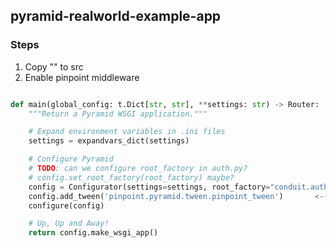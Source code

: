 ## pyramid-realworld-example-app


### Steps
1. Copy "" to src
2. Enable  pinpoint middleware 

``` python 

def main(global_config: t.Dict[str, str], **settings: str) -> Router:
    """Return a Pyramid WSGI application."""

    # Expand environment variables in .ini files
    settings = expandvars_dict(settings)

    # Configure Pyramid
    # TODO: can we configure root_factory in auth.py?
    # config.set_root_factory(root_factory) maybe?
    config = Configurator(settings=settings, root_factory="conduit.auth.RootFactory")
    config.add_tween('pinpoint.pyramid.tween.pinpoint_tween')       <---------------- pinpoint-middleware
    configure(config)

    # Up, Up and Away!
    return config.make_wsgi_app()

```